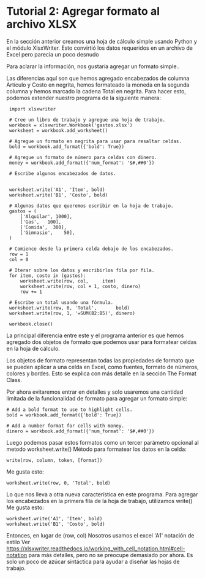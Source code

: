 # Tutorial 2: Agregar formato al archivo XLSX

En la sección anterior creamos una hoja de cálculo simple usando Python y el módulo XlsxWriter.
Esto convirtió los datos requeridos en un archivo de Excel pero parecía un poco desnudo

Para aclarar la información, nos gustaría agregar un formato simple..

Las diferencias aquí son que hemos agregado encabezados de columna Artículo y Costo en negrita, hemos formateado la moneda en la segunda columna y hemos marcado la cadena Total en negrita.
Para hacer esto, podemos extender nuestro programa de la siguiente manera:

```
 import xlsxwriter

 # Cree un libro de trabajo y agregue una hoja de trabajo.
 workbook = xlsxwriter.Workbook('gastos.xlsx')
 worksheet = workbook.add_worksheet()

 # Agregue un formato en negrita para usar para resaltar celdas.
 bold = workbook.add_format({'bold': True})

 # Agregue un formato de número para celdas con dinero.
 money = workbook.add_format({'num_format': '$#,##0'})

 # Escribe algunos encabezados de datos.


 worksheet.write('A1', 'Item', bold)
 worksheet.write('B1', 'Costo', bold)

 # Algunos datos que queremos escribir en la hoja de trabajo.
 gastos = (
     ['Alquilar', 1000],
     ['Gas',   100],
     ['Comida',  300],
     ['Gimnasio',    50],
 )

 # Comience desde la primera celda debajo de los encabezados.
 row = 1
 col = 0

 # Iterar sobre los datos y escribirlos fila por fila.
 for item, costo in (gastos):
     worksheet.write(row, col,     item)
     worksheet.write(row, col + 1, costo, dinero)
     row += 1

 # Escribe un total usando una fórmula.
 worksheet.write(row, 0, 'Total',       bold)
 worksheet.write(row, 1, '=SUM(B2:B5)', dinero)

 workbook.close()
```

La principal diferencia entre este y el programa anterior es que hemos agregado dos objetos de formato que podemos usar para formatear celdas en la hoja de cálculo.

Los objetos de formato representan todas las propiedades de formato que se pueden aplicar a una celda en Excel, como fuentes, formato de números, colores y bordes. Esto se explica con más detalle en la sección The Format Class.

Por ahora evitaremos entrar en detalles y solo usaremos una cantidad limitada de la funcionalidad de formato para agregar un formato simple:

```
# Add a bold format to use to highlight cells.
bold = workbook.add_format({'bold': True})

# Add a number format for cells with money.
dinero = workbook.add_format({'num_format': '$#,##0'})
```

Luego podemos pasar estos formatos como un tercer parámetro opcional al metodo worksheet.write() Método para formatear los datos en la celda:
```
write(row, column, token, [format])
```

Me gusta esto:
```
worksheet.write(row, 0, 'Total', bold)
```

Lo que nos lleva a otra nueva característica en este programa. Para agregar los encabezados en la primera fila de la hoja de trabajo, utilizamos write() Me gusta esto:

```
worksheet.write('A1', 'Item', bold)
worksheet.write('B1', 'Costo', bold)
```

Entonces, en lugar de (row, col) Nosotros usamos el excel 'A1' notación de estilo Ver https://xlsxwriter.readthedocs.io/working_with_cell_notation.html#cell-notation para más detalles, pero no se preocupe demasiado por ahora. Es solo un poco de azúcar sintáctica para ayudar a diseñar las hojas de trabajo.
